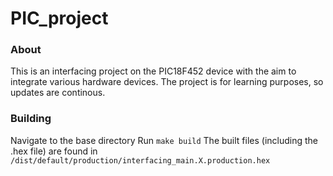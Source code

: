 # PIC_project
### About
This is an interfacing project on the PIC18F452 device with the aim to integrate various hardware devices.
The project is for learning purposes, so updates are continous.
### Building
Navigate to the base directory
Run `make build` 
The built files (including the .hex file) are found in `/dist/default/production/interfacing_main.X.production.hex`
